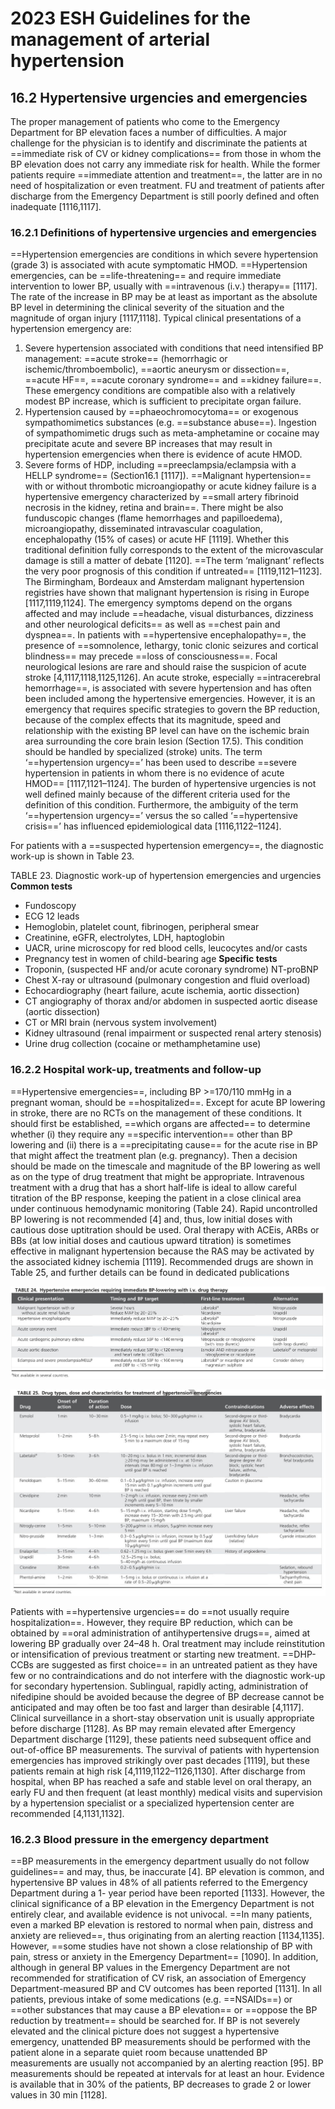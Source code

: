 # 2023 ESH Guidelines for the management of arterial hypertension
## 16.2 Hypertensive urgencies and emergencies
The proper management of patients who come to the Emergency Department for BP elevation faces a number of difficulties. A major challenge for the physician is to identify and discriminate the patients at ==immediate risk of CV or kidney complications== from those in whom the BP elevation does not carry any immediate risk for health. While the former patients require ==immediate attention and treatment==, the latter are in no need of hospitalization or even treatment. FU and treatment of patients after discharge from the Emergency Department is still poorly defined and often inadequate [1116,1117].
### 16.2.1 Definitions of hypertensive urgencies and emergencies 
==Hypertension emergencies are conditions in which severe hypertension (grade 3) is associated with acute symptomatic HMOD. ==Hypertension emergencies, can be ==life-threatening== and require immediate intervention to lower BP, usually with ==intravenous (i.v.) therapy== [1117]. The rate of the increase in BP may be at least as important as the absolute BP level in determining the clinical severity of the situation and the magnitude of organ injury [1117,1118]. Typical clinical presentations of a hypertension emergency are:
1. Severe hypertension associated with conditions that need intensified BP management: ==acute stroke== (hemorrhagic or ischemic/thromboembolic), ==aortic aneurysm or dissection==, ==acute HF==, ==acute coronary syndrome== and ==kidney failure==. These emergency conditions are compatible also with a relatively modest BP increase, which is sufficient to precipitate organ failure.
2. Hypertension caused by ==phaeochromocytoma== or exogenous sympathomimetics substances (e.g. ==substance abuse==). Ingestion of sympathomimetic drugs such as meta-amphetamine or cocaine may precipitate acute and severe BP increases that may result in hypertension emergencies when there is evidence of acute HMOD.
3. Severe forms of HDP, including ==preeclampsia/eclampsia with a HELLP syndrome== (Section16.1 [1117]).
==Malignant hypertension== with or without thrombotic microangiopathy or acute kidney failure is a hypertensive emergency characterized by ==small artery fibrinoid necrosis in the kidney, retina and brain==. There might be also funduscopic changes (flame hemorrhages and papilloedema), microangiopathy, disseminated intravascular coagulation, encephalopathy (15% of cases) or acute HF [1119]. Whether this traditional definition fully corresponds to the extent of the microvascular damage is still a matter of debate [1120]. ==The term ‘malignant’ reflects the very poor prognosis of this condition if untreated== [1119,1121–1123]. The Birmingham, Bordeaux and Amsterdam malignant hypertension registries have shown that malignant hypertension is rising in Europe [1117,1119,1124]. The emergency symptoms depend on the organs affected and may include ==headache, visual disturbances, dizziness and other neurological deficits== as well as ==chest pain and dyspnea==. In patients with ==hypertensive encephalopathy==, the presence of ==somnolence, lethargy, tonic clonic seizures and cortical blindness== may precede ==loss of consciousness==. Focal neurological lesions are rare and should raise the suspicion of acute stroke [4,1117,1118,1125,1126]. An acute stroke, especially ==intracerebral hemorrhage==, is associated with severe hypertension and has often been included among the hypertensive emergencies. However, it is an emergency that requires specific strategies to govern the BP reduction, because of the complex effects that its magnitude, speed and relationship with the existing BP level can have on the ischemic brain area surrounding the core brain lesion (Section 17.5). This condition should be handled by specialized (stroke) units.
The term ‘==hypertension urgency==’ has been used to describe ==severe hypertension in patients in whom there is no evidence of acute HMOD== [1117,1121–1124]. The burden of hypertensive urgencies is not well defined mainly because of the different criteria used for the definition of this condition. Furthermore, the ambiguity of the term ‘==hypertension urgency==’ versus the so called ‘==hypertensive crisis==’ has influenced epidemiological data [1116,1122–1124].

For patients with a ==suspected hypertension emergency==, the diagnostic work-up is shown in Table 23.

TABLE 23. Diagnostic work-up of hypertension emergencies and urgencies
**Common tests**
- Fundoscopy
- ECG 12 leads
- Hemoglobin, platelet count, fibrinogen, peripheral smear
- Creatinine, eGFR, electrolytes, LDH, haptoglobin
- UACR, urine microscopy for red blood cells, leucocytes and/or casts
- Pregnancy test in women of child-bearing age
**Specific tests**
- Troponin, (suspected HF and/or acute coronary syndrome) NT-proBNP
- Chest X-ray or ultrasound (pulmonary congestion and fluid overload)
- Echocardiography (heart failure, acute ischemia, aortic dissection)
- CT angiography of thorax and/or abdomen in suspected aortic disease (aortic dissection)
- CT or MRI brain (nervous system involvement)
- Kidney ultrasound (renal impairment or suspected renal artery stenosis)
- Urine drug collection (cocaine or methamphetamine use)

### 16.2.2 Hospital work-up, treatments and follow-up
==Hypertensive emergencies==, including BP >=170/110 mmHg in a pregnant woman, should be ==hospitalized==. Except for acute BP lowering in stroke, there are no RCTs on the management of these conditions. It should first be established, ==which organs are affected== to determine whether (i) they require any ==specific intervention== other than BP lowering and (ii) there is a ==precipitating cause== for the acute rise in BP that might affect the treatment plan (e.g. pregnancy). Then a decision should be made on the timescale and magnitude of the BP lowering as well as on the type of drug treatment that might be appropriate. Intravenous treatment with a drug that has a short half-life is ideal to allow careful titration of the BP response, keeping the patient in a close clinical area under continuous hemodynamic monitoring (Table 24). Rapid uncontrolled BP lowering is not recommended [4] and, thus, low initial doses with cautious dose uptitration should be used. Oral therapy with ACEis, ARBs or BBs (at low initial doses and cautious upward titration) is sometimes effective in malignant hypertension because the RAS may be activated by the associated kidney ischemia [1119]. Recommended drugs are shown in Table 25, and further details can be found in dedicated publications

![2023_esh_guidelines_for_the_management_of_arterial.271_0-1715855353788.jpeg](../200%20FILES/201%20Image/image/2023_esh_guidelines_for_the_management_of_arterial.271_0-1715855353788.jpeg)

![2023_esh_guidelines_for_the_management_of_arterial.271_0-1715855372573.jpeg](../200%20FILES/201%20Image/image/2023_esh_guidelines_for_the_management_of_arterial.271_0-1715855372573.jpeg)

Patients with ==hypertensive urgencies== do ==not usually require hospitalization==. However, they require BP reduction, which can be obtained by ==oral administration of antihypertensive drugs==, aimed at lowering BP gradually over 24–48 h. Oral treatment may include reinstitution or intensification of previous treatment or starting new treatment. ==DHP-CCBs are suggested as first choice== in an untreated patient as they have few or no contraindications and do not interfere with the diagnostic work-up for secondary hypertension. Sublingual, rapidly acting, administration of nifedipine should be avoided because the degree of BP decrease cannot be anticipated and may often be too fast and larger than desirable [4,1117]. Clinical surveillance in a short-stay observation unit is usually appropriate before discharge [1128]. As BP may remain elevated after Emergency Department discharge [1129], these patients need subsequent office and out-of-office BP measurements.
The survival of patients with hypertension emergencies has improved strikingly over past decades [1119], but these patients remain at high risk [4,1119,1122–1126,1130]. After discharge from hospital, when BP has reached a safe and stable level on oral therapy, an early FU and then frequent (at least monthly) medical visits and supervision by a hypertension specialist or a specialized hypertension center are recommended [4,1131,1132].
### 16.2.3 Blood pressure in the emergency department
==BP measurements in the emergency department usually do not follow guidelines== and may, thus, be inaccurate [4]. BP elevation is common, and hypertensive BP values in 48% of all patients referred to the Emergency Department during a 1- year period have been reported [1133]. However, the clinical significance of a BP elevation in the Emergency Department is not entirely clear, and available evidence is not univocal. ==In many patients, even a marked BP elevation is restored to normal when pain, distress and anxiety are relieved==, thus originating from an alerting reaction [1134,1135]. However, ==some studies have not shown a close relationship of BP with pain, stress or anxiety in the Emergency Department== [1090]. In addition, although in general BP values in the Emergency Department are not recommended for stratification of CV risk, an association of Emergency Department-measured BP and CV outcomes has been reported [1131]. In all patients, previous intake of some medications (e.g. ==NSAIDs==) or ==other substances that may cause a BP elevation== or ==oppose the BP reduction by treatment== should be searched for. If BP is not severely elevated and the clinical picture does not suggest a hypertensive emergency, unattended BP measurements should be performed with the patient alone in a separate quiet room because unattended BP measurements are usually not accompanied by an alerting reaction [95]. BP measurements should be repeated at intervals for at least an hour. Evidence is available that in 30% of the patients, BP decreases to grade 2 or lower values in 30 min [1128].